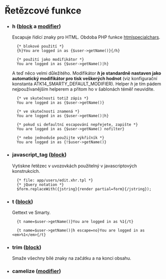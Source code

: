 Řetězcové funkce
================

* ### h ([block](https://github.com/atk14/Atk14/blob/master/src/atk14/helpers/block.h.php) a [modifier](https://github.com/atk14/Atk14/blob/master/src/atk14/helpers/modifier.h.php))

	Escapuje řídící znaky pro HTML. Obdoba PHP funkce [htmlspecialchars](http://php.net/manual/en/function.htmlspecialchars.php).

		{* blokové použití *}
		{h}You are logged in as {$user->getName()}{/h}

		{* použití jako modifikátor *}
		You are logged in as {$user->getName()|h}

	A teď něco velmi důležitého. Modifikátor **_h_ je standardně nastaven jako automatický modifikátor pro tisk veškerých hodnot** (viz konfigurační konstanta ATK14\_SMARTY\_DEFAULT\_MODIFIER).
	Helper _h_ je tím pádem nejpoužívanějším helperem a přitom ho v šablonách téměř neuvidíte.

		{* ve skutečnosti totiž zápis *}
		You are logged in as {$user->getName()}

		{* ve skutečnosti znamená *}
		You are logged in as {$user->getName()|h}

		{* pokud si defaultní escapování nepřejete, zapište *}
		You are logged in as {$user->getName() nofilter}

		{* nebo jednoduše použijte výkřičník *}
		You are logged in as {!$user->getName()}


* ### javascript_tag ([block](https://github.com/atk14/Atk14/blob/master/src/atk14/helpers/block.javascript_tag.php))

	Vytiskne řetězec v uvozovkách použitelný v javascriptových konstrukcích.

		{* file: app/users/edit.xhr.tpl *}
		{* jQuery notation *}
		$form.replaceWith({jstring}{render partial=form}{/jstring});

* ### t ([block](https://github.com/atk14/Atk14/blob/master/src/atk14/helpers/block.t.php))

	Gettext ve Smarty.

		{t name=$user->getName()}You are logged in as %1{/t}

		{t name=$user->getName()|h escape=no}You are logged in as <em>%1</em>{/t}

* ### trim ([block](https://github.com/atk14/Atk14/blob/master/src/atk14/helpers/block.trim.php))

    Smaže všechny bílé znaky na začátku a na konci obsahu.

* ### camelize ([modifier](https://github.com/atk14/Atk14/blob/master/src/atk14/helpers/modifier.camelize.php))
